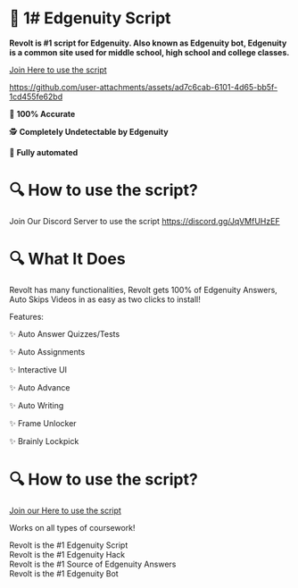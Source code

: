 # 🚀 1# Edgenuity Script

**Revolt is #1 script for Edgenuity. Also known as Edgenuity bot, Edgenuity is a common site used for middle school, high school and college classes.**

[Join Here to use the script](https://discord.gg/JqVMfUHzEF)


https://github.com/user-attachments/assets/ad7c6cab-6101-4d65-bb5f-1cd455fe62bd


🎯 **100% Accurate**

🕵️ **Completely Undetectable by Edgenuity**

🤖 **Fully automated**

# 🔍 How to use the script?

Join Our Discord Server to use the script
https://discord.gg/JqVMfUHzEF

# 🔍 What It Does

Revolt has many functionalities, Revolt gets 100% of Edgenuity Answers, Auto Skips Videos in as easy as two clicks to install!

Features:

✨ Auto Answer Quizzes/Tests

✨ Auto Assignments

✨ Interactive UI

✨ Auto Advance

✨ Auto Writing

✨ Frame Unlocker

✨ Brainly Lockpick

# 🔍 How to use the script?

[Join our Here to use the script](https://discord.gg/JqVMfUHzEF)


Works on all types of coursework!

Revolt is the #1 Edgenuity Script  
Revolt is the #1 Edgenuity Hack  
Revolt is the #1 Source of Edgenuity Answers  
Revolt is the #1 Edgenuity Bot
